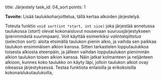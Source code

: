 title: Järjestely
task_id: 04_sort
points: 1

**Tavoite:** Lisää taulukkoharjoittelua, tällä kertaa alkoiden
järjestelyä.

Toteuta funktio `void sort(int *start, int size)` joka järjestää
annetussa taulukossa (_start_) olevat kokonaisluvut nousevaan
suuruusjärjestykseen (pienimmästä suurimpaan). Voit käyttää
esimerkiksi _valintalajittelua_ (selection sort): aloita etsimällä
taulukon pienin alkio, ja vaihda sen paikkaa taulukon ensimmäisen
alkion kanssa. Sitten tarkastelen lopputaulukkoa toisesta alkiosta
eteenpäin, ja jälleen vaihdan lopputaulukon pienimmän alkion taulukon
toisen alkion kanssa. Näin jatkat kolmanteen ja neljänteen alkioon,
kunnes koko taulukko on käyty läpi, jolloin taulukon alkiot ovay
oikeassa järjestyksessä. Testaa funktiota erilaisilla ja erikokoisilla
kokonaislukutaulukoilla,
